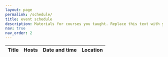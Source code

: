 ```yaml
---
layout: page
permalink: /schedule/
title: event schedule
description: Materials for courses you taught. Replace this text with your description.
nav: true
nav_order: 2
---
```


<table
  id="table"
  data-toggle="table"
  data-url="{{ '/assets/json/fall2023.json' | relative_url }}">
  <thead>
    <tr>
      <th data-field="title">Title</th>
      <th data-field="host">Hosts</th>
      <th data-field="datetime" data-formatter="dateFormatter">Date and time</th>
      <th data-field="location">Location</th>
    </tr>
  </thead>
</table>

<script>
	function dateFormatter(value) {
		var dateArray = value.split('/');
		var startDate = dateArray[0];
		var endDate = dateArray[1];
		var fmt = new Intl.DateTimeFormat("en", {
			weekday: 'long',
			month: "short",
			day: "numeric",
			hour: "numeric",
		});
	return fmt.formatRange(startDate, endDate)
	}
</script>
